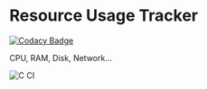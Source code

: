 # Resource Usage Tracker

[![Codacy Badge](https://api.codacy.com/project/badge/Grade/e531974075fe4548985e7a14f92b5a4f)](https://app.codacy.com/manual/e.berkekaragoz/Resource-Usage-Tracker?utm_source=github.com&utm_medium=referral&utm_content=BerkeKaragoz/Resource-Usage-Tracker&utm_campaign=Badge_Grade_Settings)

CPU, RAM, Disk, Network...

![C CI](https://github.com/BerkeKaragoz/Resource-Usage-Tracker/workflows/C%20CI/badge.svg)
